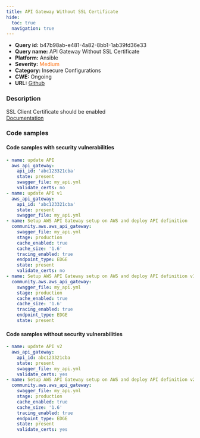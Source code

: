 ```yaml
---
title: API Gateway Without SSL Certificate
hide:
  toc: true
  navigation: true
---
```


<style>
  .highlight .hll {
    background-color: #ff171742;
  }
  .md-content {
    max-width: 1100px;
    margin: 0 auto;
  }
</style>

-   **Query id:** b47b98ab-e481-4a82-8bb1-1ab39fd36e33
-   **Query name:** API Gateway Without SSL Certificate
-   **Platform:** Ansible
-   **Severity:** <span style="color:#ff7213">Medium</span>
-   **Category:** Insecure Configurations
-   **CWE:** Ongoing
-   **URL:** [Github](https://github.com/Checkmarx/kics/tree/master/assets/queries/ansible/aws/api_gateway_without_ssl_certificate)

### Description
SSL Client Certificate should be enabled<br>
[Documentation](https://docs.ansible.com/ansible/2.8/modules/aws_api_gateway_module.html)

### Code samples
#### Code samples with security vulnerabilities
```yaml title="Positive test num. 1 - yaml file" hl_lines="8 21 6 23"
- name: update API
  aws_api_gateway:
    api_id: 'abc123321cba'
    state: present
    swagger_file: my_api.yml
    validate_certs: no
- name: update API v1
  aws_api_gateway:
    api_id: 'abc123321cba'
    state: present
    swagger_file: my_api.yml
- name: Setup AWS API Gateway setup on AWS and deploy API definition
  community.aws.aws_api_gateway:
    swagger_file: my_api.yml
    stage: production
    cache_enabled: true
    cache_size: '1.6'
    tracing_enabled: true
    endpoint_type: EDGE
    state: present
    validate_certs: no
- name: Setup AWS API Gateway setup on AWS and deploy API definition v1
  community.aws.aws_api_gateway:
    swagger_file: my_api.yml
    stage: production
    cache_enabled: true
    cache_size: '1.6'
    tracing_enabled: true
    endpoint_type: EDGE
    state: present

```


#### Code samples without security vulnerabilities
```yaml title="Negative test num. 1 - yaml file"
- name: update API v2
  aws_api_gateway:
    api_id: abc123321cba
    state: present
    swagger_file: my_api.yml
    validate_certs: yes
- name: Setup AWS API Gateway setup on AWS and deploy API definition v2
  community.aws.aws_api_gateway:
    swagger_file: my_api.yml
    stage: production
    cache_enabled: true
    cache_size: '1.6'
    tracing_enabled: true
    endpoint_type: EDGE
    state: present
    validate_certs: yes

```
